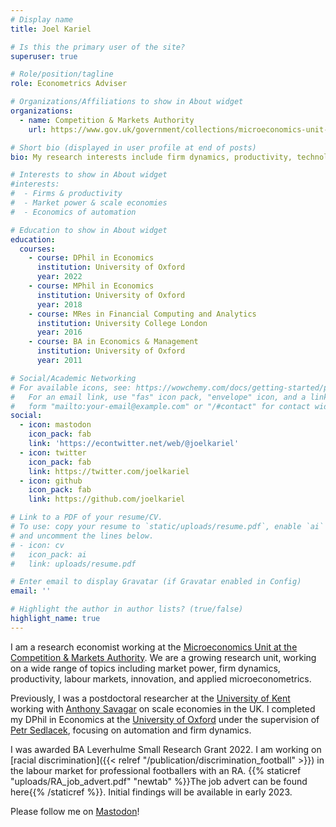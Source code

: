 ```yaml
---
# Display name
title: Joel Kariel

# Is this the primary user of the site?
superuser: true

# Role/position/tagline
role: Econometrics Adviser

# Organizations/Affiliations to show in About widget
organizations:
  - name: Competition & Markets Authority
    url: https://www.gov.uk/government/collections/microeconomics-unit-research

# Short bio (displayed in user profile at end of posts)
bio: My research interests include firm dynamics, productivity, technological change, market power, applied econometrics.

# Interests to show in About widget
#interests:
#  - Firms & productivity
#  - Market power & scale economies
#  - Economics of automation

# Education to show in About widget
education:
  courses:
    - course: DPhil in Economics
      institution: University of Oxford
      year: 2022
    - course: MPhil in Economics
      institution: University of Oxford
      year: 2018
    - course: MRes in Financial Computing and Analytics
      institution: University College London
      year: 2016
    - course: BA in Economics & Management
      institution: University of Oxford
      year: 2011

# Social/Academic Networking
# For available icons, see: https://wowchemy.com/docs/getting-started/page-builder/#icons
#   For an email link, use "fas" icon pack, "envelope" icon, and a link in the
#   form "mailto:your-email@example.com" or "/#contact" for contact widget.
social:
  - icon: mastodon
    icon_pack: fab
    link: 'https://econtwitter.net/web/@joelkariel'
  - icon: twitter
    icon_pack: fab
    link: https://twitter.com/joelkariel
  - icon: github
    icon_pack: fab
    link: https://github.com/joelkariel

# Link to a PDF of your resume/CV.
# To use: copy your resume to `static/uploads/resume.pdf`, enable `ai` icons in `params.toml`,
# and uncomment the lines below.
# - icon: cv
#   icon_pack: ai
#   link: uploads/resume.pdf

# Enter email to display Gravatar (if Gravatar enabled in Config)
email: ''

# Highlight the author in author lists? (true/false)
highlight_name: true
---
```


I am a research economist working at the [Microeconomics Unit at the Competition & Markets Authority](https://www.gov.uk/government/collections/microeconomics-unit-research). We are a growing research unit, working on a wide range of topics including market power, firm dynamics, productivity, labour markets, innovation, and applied microeconometrics.

Previously, I was a postdoctoral researcher at the [University of Kent](https://www.kent.ac.uk/economics) working with [Anthony Savagar](https://www.asavagar.com/) on scale economies in the UK. I completed my DPhil in Economics at the [University of Oxford](https://www.economics.ox.ac.uk/) under the supervision of [Petr Sedlacek](https://users.ox.ac.uk/~econ0506/), focusing on automation and firm dynamics.

I was awarded BA Leverhulme Small Research Grant 2022. I am working on [racial discrimination]({{< relref "/publication/discrimination_football" >}}) in the labour market for professional footballers with an RA. {{% staticref "uploads/RA_job_advert.pdf" "newtab" %}}The job advert can be found here{{% /staticref %}}. Initial findings will be available in early 2023.

Please follow me on <a rel="me" href="https://econtwitter.net/@joelkariel">Mastodon</a>!
